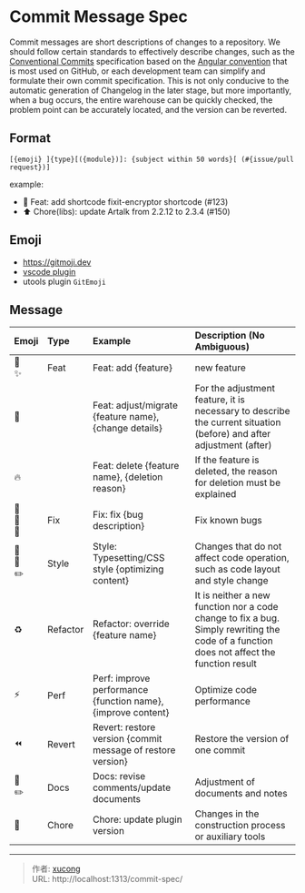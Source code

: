 # Commit Message Spec


Commit messages are short descriptions of changes to a repository. We should follow certain standards to effectively describe changes, such as the [Conventional Commits](https://www.conventionalcommits.org/en/v1.0.0-beta.4/) specification based on the [Angular convention](https://github.com/angular/angular/blob/68a6a07/CONTRIBUTING.md#commit) that is most used on GitHub, or each development team can simplify and formulate their own commit specification. This is not only conducive to the automatic generation of Changelog in the later stage, but more importantly, when a bug occurs, the entire warehouse can be quickly checked, the problem point can be accurately located, and the version can be reverted.

<!--more-->

## Format

`[{emoji} ]{type}[({module})]: {subject within 50 words}[ (#{issue/pull request})]`

example:

- :tada: Feat: add shortcode fixit-encryptor shortcode (#123)
- :arrow_up: Chore(libs): update Artalk from 2.2.12 to 2.3.4 (#150)

## Emoji

- https://gitmoji.dev
- [vscode plugin](https://github.com/maixiaojie/git-emoji-zh.git)
- utools plugin `GitEmoji`

## Message

| Emoji                                         | Type     | Example                                                      | Description (No Ambiguous)                                                                                                               |
| :-------------------------------------------- | :------- | :----------------------------------------------------------- | :--------------------------------------------------------------------------------------------------------------------------------------- |
| :tada: <br>:sparkles:                         | Feat     | Feat: add {feature}                                          | new feature                                                                                                                              |
| :truck:                                       |          | Feat: adjust/migrate {feature name}, {change details}        | For the adjustment feature, it is necessary to describe the current situation (before) and after adjustment (after)                      |
| :fire:                                        |          | Feat: delete {feature name}, {deletion reason}               | If the feature is deleted, the reason for deletion must be explained                                                                     |
| :bug: <br>:construction: <br>:rotating_light: | Fix      | Fix: fix {bug description}                                   | Fix known bugs                                                                                                                           |
| :art: <br>:lipstick: <br>:pencil2:            | Style    | Style: Typesetting/CSS style {optimizing content}            | Changes that do not affect code operation, such as code layout and style change                                                          |
| :recycle:                                     | Refactor | Refactor: override {feature name}                            | It is neither a new function nor a code change to fix a bug. Simply rewriting the code of a function does not affect the function result |
| :zap:                                         | Perf     | Perf: improve performance {function name}, {improve content} | Optimize code performance                                                                                                                |
| :rewind:                                      | Revert   | Revert: restore version {commit message of restore version}  | Restore the version of one commit                                                                                                        |
| :pencil: <br>:pencil2:                        | Docs     | Docs: revise comments/update documents                       | Adjustment of documents and notes                                                                                                        |
| :wrench:                                      | Chore    | Chore: update plugin version                                 | Changes in the construction process or auxiliary tools                                                                                   |


---

> 作者: [xucong](https://shiqustudio.github.io/)  
> URL: http://localhost:1313/commit-spec/  

